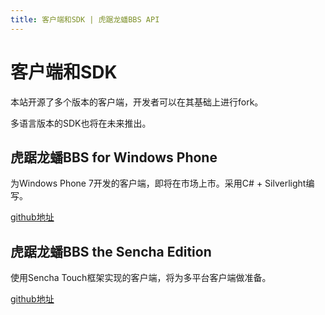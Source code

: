 ```yaml
---
title: 客户端和SDK | 虎踞龙蟠BBS API
---
```


# 客户端和SDK

本站开源了多个版本的客户端，开发者可以在其基础上进行fork。

多语言版本的SDK也将在未来推出。

## 虎踞龙蟠BBS for Windows Phone

为Windows Phone 7开发的客户端，即将在市场上市。采用C# + Silverlight编写。

[github地址](https://github.com/zcbenz/sbbs-client-wp7)

## 虎踞龙蟠BBS the Sencha Edition

使用Sencha Touch框架实现的客户端，将为多平台客户端做准备。

[github地址](https://github.com/zcbenz/sbbs-client-sencha)

